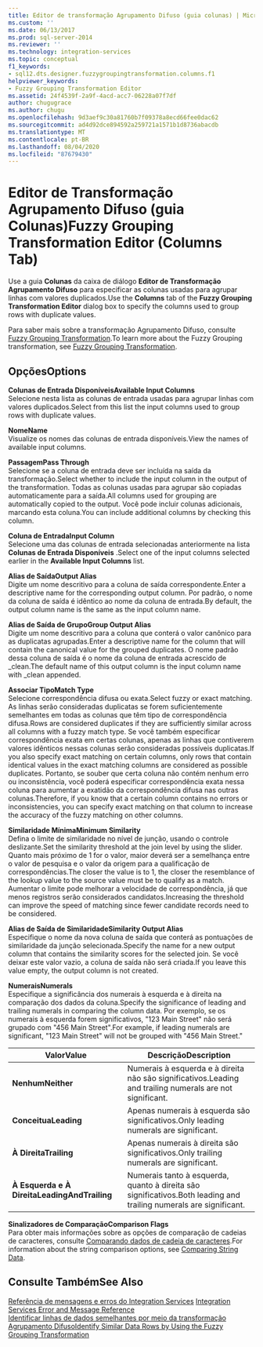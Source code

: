 ```yaml
---
title: Editor de transformação Agrupamento Difuso (guia colunas) | Microsoft Docs
ms.custom: ''
ms.date: 06/13/2017
ms.prod: sql-server-2014
ms.reviewer: ''
ms.technology: integration-services
ms.topic: conceptual
f1_keywords:
- sql12.dts.designer.fuzzygroupingtransformation.columns.f1
helpviewer_keywords:
- Fuzzy Grouping Transformation Editor
ms.assetid: 24f4539f-2a9f-4acd-acc7-06228a07f7df
author: chugugrace
ms.author: chugu
ms.openlocfilehash: 9d3aef9c30a81760b7f09378a8ecd66fee0dac62
ms.sourcegitcommit: ad4d92dce894592a259721a1571b1d8736abacdb
ms.translationtype: MT
ms.contentlocale: pt-BR
ms.lasthandoff: 08/04/2020
ms.locfileid: "87679430"
---
```

# <a name="fuzzy-grouping-transformation-editor-columns-tab"></a><span data-ttu-id="c7c97-102">Editor de Transformação Agrupamento Difuso (guia Colunas)</span><span class="sxs-lookup"><span data-stu-id="c7c97-102">Fuzzy Grouping Transformation Editor (Columns Tab)</span></span>
  <span data-ttu-id="c7c97-103">Use a guia **Colunas** da caixa de diálogo **Editor de Transformação Agrupamento Difuso** para especificar as colunas usadas para agrupar linhas com valores duplicados.</span><span class="sxs-lookup"><span data-stu-id="c7c97-103">Use the **Columns** tab of the **Fuzzy Grouping Transformation Editor** dialog box to specify the columns used to group rows with duplicate values.</span></span>  
  
 <span data-ttu-id="c7c97-104">Para saber mais sobre a transformação Agrupamento Difuso, consulte [Fuzzy Grouping Transformation](data-flow/transformations/fuzzy-grouping-transformation.md).</span><span class="sxs-lookup"><span data-stu-id="c7c97-104">To learn more about the Fuzzy Grouping transformation, see [Fuzzy Grouping Transformation](data-flow/transformations/fuzzy-grouping-transformation.md).</span></span>  
  
## <a name="options"></a><span data-ttu-id="c7c97-105">Opções</span><span class="sxs-lookup"><span data-stu-id="c7c97-105">Options</span></span>  
 <span data-ttu-id="c7c97-106">**Colunas de Entrada Disponíveis**</span><span class="sxs-lookup"><span data-stu-id="c7c97-106">**Available Input Columns**</span></span>  
 <span data-ttu-id="c7c97-107">Selecione nesta lista as colunas de entrada usadas para agrupar linhas com valores duplicados.</span><span class="sxs-lookup"><span data-stu-id="c7c97-107">Select from this list the input columns used to group rows with duplicate values.</span></span>  
  
 <span data-ttu-id="c7c97-108">**Nome**</span><span class="sxs-lookup"><span data-stu-id="c7c97-108">**Name**</span></span>  
 <span data-ttu-id="c7c97-109">Visualize os nomes das colunas de entrada disponíveis.</span><span class="sxs-lookup"><span data-stu-id="c7c97-109">View the names of available input columns.</span></span>  
  
 <span data-ttu-id="c7c97-110">**Passagem**</span><span class="sxs-lookup"><span data-stu-id="c7c97-110">**Pass Through**</span></span>  
 <span data-ttu-id="c7c97-111">Selecione se a coluna de entrada deve ser incluída na saída da transformação.</span><span class="sxs-lookup"><span data-stu-id="c7c97-111">Select whether to include the input column in the output of the transformation.</span></span> <span data-ttu-id="c7c97-112">Todas as colunas usadas para agrupar são copiadas automaticamente para a saída.</span><span class="sxs-lookup"><span data-stu-id="c7c97-112">All columns used for grouping are automatically copied to the output.</span></span> <span data-ttu-id="c7c97-113">Você pode incluir colunas adicionais, marcando esta coluna.</span><span class="sxs-lookup"><span data-stu-id="c7c97-113">You can include additional columns by checking this column.</span></span>  
  
 <span data-ttu-id="c7c97-114">**Coluna de Entrada**</span><span class="sxs-lookup"><span data-stu-id="c7c97-114">**Input Column**</span></span>  
 <span data-ttu-id="c7c97-115">Selecione uma das colunas de entrada selecionadas anteriormente na lista **Colunas de Entrada Disponíveis** .</span><span class="sxs-lookup"><span data-stu-id="c7c97-115">Select one of the input columns selected earlier in the **Available Input Columns** list.</span></span>  
  
 <span data-ttu-id="c7c97-116">**Alias de Saída**</span><span class="sxs-lookup"><span data-stu-id="c7c97-116">**Output Alias**</span></span>  
 <span data-ttu-id="c7c97-117">Digite um nome descritivo para a coluna de saída correspondente.</span><span class="sxs-lookup"><span data-stu-id="c7c97-117">Enter a descriptive name for the corresponding output column.</span></span> <span data-ttu-id="c7c97-118">Por padrão, o nome da coluna de saída é idêntico ao nome da coluna de entrada.</span><span class="sxs-lookup"><span data-stu-id="c7c97-118">By default, the output column name is the same as the input column name.</span></span>  
  
 <span data-ttu-id="c7c97-119">**Alias de Saída de Grupo**</span><span class="sxs-lookup"><span data-stu-id="c7c97-119">**Group Output Alias**</span></span>  
 <span data-ttu-id="c7c97-120">Digite um nome descritivo para a coluna que conterá o valor canônico para as duplicatas agrupadas.</span><span class="sxs-lookup"><span data-stu-id="c7c97-120">Enter a descriptive name for the column that will contain the canonical value for the grouped duplicates.</span></span> <span data-ttu-id="c7c97-121">O nome padrão dessa coluna de saída é o nome da coluna de entrada acrescido de _clean.</span><span class="sxs-lookup"><span data-stu-id="c7c97-121">The default name of this output column is the input column name with _clean appended.</span></span>  
  
 <span data-ttu-id="c7c97-122">**Associar Tipo**</span><span class="sxs-lookup"><span data-stu-id="c7c97-122">**Match Type**</span></span>  
 <span data-ttu-id="c7c97-123">Selecione correspondência difusa ou exata.</span><span class="sxs-lookup"><span data-stu-id="c7c97-123">Select fuzzy or exact matching.</span></span> <span data-ttu-id="c7c97-124">As linhas serão consideradas duplicatas se forem suficientemente semelhantes em todas as colunas que têm tipo de correspondência difusa.</span><span class="sxs-lookup"><span data-stu-id="c7c97-124">Rows are considered duplicates if they are sufficiently similar across all columns with a fuzzy match type.</span></span> <span data-ttu-id="c7c97-125">Se você também especificar correspondência exata em certas colunas, apenas as linhas que contiverem valores idênticos nessas colunas serão consideradas possíveis duplicatas.</span><span class="sxs-lookup"><span data-stu-id="c7c97-125">If you also specify exact matching on certain columns, only rows that contain identical values in the exact matching columns are considered as possible duplicates.</span></span> <span data-ttu-id="c7c97-126">Portanto, se souber que certa coluna não contém nenhum erro ou inconsistência, você poderá especificar correspondência exata nessa coluna para aumentar a exatidão da correspondência difusa nas outras colunas.</span><span class="sxs-lookup"><span data-stu-id="c7c97-126">Therefore, if you know that a certain column contains no errors or inconsistencies, you can specify exact matching on that column to increase the accuracy of the fuzzy matching on other columns.</span></span>  
  
 <span data-ttu-id="c7c97-127">**Similaridade Mínima**</span><span class="sxs-lookup"><span data-stu-id="c7c97-127">**Minimum Similarity**</span></span>  
 <span data-ttu-id="c7c97-128">Defina o limite de similaridade no nível de junção, usando o controle deslizante.</span><span class="sxs-lookup"><span data-stu-id="c7c97-128">Set the similarity threshold at the join level by using the slider.</span></span> <span data-ttu-id="c7c97-129">Quanto mais próximo de 1 for o valor, maior deverá ser a semelhança entre o valor de pesquisa e o valor da origem para a qualificação de correspondências.</span><span class="sxs-lookup"><span data-stu-id="c7c97-129">The closer the value is to 1, the closer the resemblance of the lookup value to the source value must be to qualify as a match.</span></span> <span data-ttu-id="c7c97-130">Aumentar o limite pode melhorar a velocidade de correspondência, já que menos registros serão considerados candidatos.</span><span class="sxs-lookup"><span data-stu-id="c7c97-130">Increasing the threshold can improve the speed of matching since fewer candidate records need to be considered.</span></span>  
  
 <span data-ttu-id="c7c97-131">**Alias de Saída de Similaridade**</span><span class="sxs-lookup"><span data-stu-id="c7c97-131">**Similarity Output Alias**</span></span>  
 <span data-ttu-id="c7c97-132">Especifique o nome da nova coluna de saída que conterá as pontuações de similaridade da junção selecionada.</span><span class="sxs-lookup"><span data-stu-id="c7c97-132">Specify the name for a new output column that contains the similarity scores for the selected join.</span></span> <span data-ttu-id="c7c97-133">Se você deixar este valor vazio, a coluna de saída não será criada.</span><span class="sxs-lookup"><span data-stu-id="c7c97-133">If you leave this value empty, the output column is not created.</span></span>  
  
 <span data-ttu-id="c7c97-134">**Numerais**</span><span class="sxs-lookup"><span data-stu-id="c7c97-134">**Numerals**</span></span>  
 <span data-ttu-id="c7c97-135">Especifique a significância dos numerais à esquerda e à direita na comparação dos dados da coluna.</span><span class="sxs-lookup"><span data-stu-id="c7c97-135">Specify the significance of leading and trailing numerals in comparing the column data.</span></span> <span data-ttu-id="c7c97-136">Por exemplo, se os numerais à esquerda forem significativos, "123 Main Street" não será grupado com "456 Main Street".</span><span class="sxs-lookup"><span data-stu-id="c7c97-136">For example, if leading numerals are significant, "123 Main Street" will not be grouped with "456 Main Street."</span></span>  
  
|<span data-ttu-id="c7c97-137">Valor</span><span class="sxs-lookup"><span data-stu-id="c7c97-137">Value</span></span>|<span data-ttu-id="c7c97-138">Descrição</span><span class="sxs-lookup"><span data-stu-id="c7c97-138">Description</span></span>|  
|-----------|-----------------|  
|<span data-ttu-id="c7c97-139">**Nenhum**</span><span class="sxs-lookup"><span data-stu-id="c7c97-139">**Neither**</span></span>|<span data-ttu-id="c7c97-140">Numerais à esquerda e à direita não são significativos.</span><span class="sxs-lookup"><span data-stu-id="c7c97-140">Leading and trailing numerals are not significant.</span></span>|  
|<span data-ttu-id="c7c97-141">**Conceitua**</span><span class="sxs-lookup"><span data-stu-id="c7c97-141">**Leading**</span></span>|<span data-ttu-id="c7c97-142">Apenas numerais à esquerda são significativos.</span><span class="sxs-lookup"><span data-stu-id="c7c97-142">Only leading numerals are significant.</span></span>|  
|<span data-ttu-id="c7c97-143">**À Direita**</span><span class="sxs-lookup"><span data-stu-id="c7c97-143">**Trailing**</span></span>|<span data-ttu-id="c7c97-144">Apenas numerais à direita são significativos.</span><span class="sxs-lookup"><span data-stu-id="c7c97-144">Only trailing numerals are significant.</span></span>|  
|<span data-ttu-id="c7c97-145">**À Esquerda e À Direita**</span><span class="sxs-lookup"><span data-stu-id="c7c97-145">**LeadingAndTrailing**</span></span>|<span data-ttu-id="c7c97-146">Numerais tanto à esquerda, quanto à direita são significativos.</span><span class="sxs-lookup"><span data-stu-id="c7c97-146">Both leading and trailing numerals are significant.</span></span>|  
  
 <span data-ttu-id="c7c97-147">**Sinalizadores de Comparação**</span><span class="sxs-lookup"><span data-stu-id="c7c97-147">**Comparison Flags**</span></span>  
 <span data-ttu-id="c7c97-148">Para obter mais informações sobre as opções de comparação de cadeias de caracteres, consulte [Comparando dados de cadeia de caracteres](data-flow/comparing-string-data.md).</span><span class="sxs-lookup"><span data-stu-id="c7c97-148">For information about the string comparison options, see [Comparing String Data](data-flow/comparing-string-data.md).</span></span>  
  
## <a name="see-also"></a><span data-ttu-id="c7c97-149">Consulte Também</span><span class="sxs-lookup"><span data-stu-id="c7c97-149">See Also</span></span>  
 <span data-ttu-id="c7c97-150">[Referência de mensagens e erros do Integration Services](../../2014/integration-services/integration-services-error-and-message-reference.md) </span><span class="sxs-lookup"><span data-stu-id="c7c97-150">[Integration Services Error and Message Reference](../../2014/integration-services/integration-services-error-and-message-reference.md) </span></span>  
 [<span data-ttu-id="c7c97-151">Identificar linhas de dados semelhantes por meio da transformação Agrupamento Difuso</span><span class="sxs-lookup"><span data-stu-id="c7c97-151">Identify Similar Data Rows by Using the Fuzzy Grouping Transformation</span></span>](data-flow/transformations/identify-similar-data-rows-by-using-the-fuzzy-grouping-transformation.md)  
  
  
